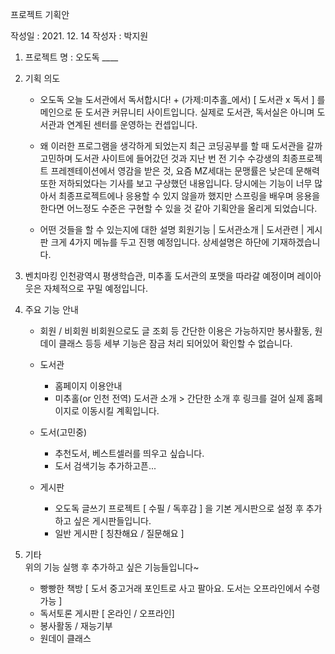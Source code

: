 프로젝트 기획안

작성일 : 2021. 12. 14
작성자 : 박지원
1.	프로젝트 명 : 오도독 ____

2.	기획 의도 
    - 오도독 오늘 도서관에서 독서합시다! + (가제:미추홀_에서)
    [ 도서관 x 독서 ] 를 메인으로 둔 도서관 커뮤니티 사이트입니다.
    실제로 도서관, 독서실은 아니며 도서관과 연계된 센터를 운영하는 컨셉입니다.

    - 왜 이러한 프로그램을 생각하게 되었는지
    최근 코딩공부를 할 때 도서관을 갈까 고민하며 도서관 사이트에 들어갔던 것과
    지난 번 전 기수 수강생의 최종프로젝트 프레젠테이션에서 영감을 받은 것,
    요즘 MZ세대는 문맹률은 낮은데 문해력 또한 저하되었다는 기사를 보고 구상했던 내용입니다.
    당시에는 기능이 너무 많아서 최종프로젝트에나 응용할 수 있지 않을까 했지만
    스프링을 배우며 응용을 한다면 어느정도 수준은 구현할 수 있을 것 같아 기획안을 올리게 되었습니다.
    
    - 어떤 것들을 할 수 있는지에 대한 설명 
    회원기능 | 도서관소개 | 도서관련 | 게시판 크게 4가지 메뉴를 두고 진행 예정입니다.
    상세설명은 하단에 기재하겠습니다.

3.	벤치마킹 
    인천광역시 평생학습관, 미추홀 도서관의 포맷을 따라갈 예정이며 
    레이아웃은 자체적으로 꾸밀 예정입니다.


4.	주요 기능 안내
    - 	회원 / 비회원 
        비회원으로도 글 조회 등 간단한 이용은 가능하지만 봉사활동, 원데이 클래스 등등 세부 기능은 잠금 처리 되어있어 확인할 수 없습니다.
        
    - 	도서관
        - 홈페이지 이용안내
        - 미추홀(or 인천 전역) 도서관 소개 > 간단한 소개 후 링크를 걸어 실제 홈페이지로 이동시킬 계획입니다.
  
    -   도서(고민중)
        - 추천도서, 베스트셀러를 띄우고 싶습니다.
        - 도서 검색기능 추가하고픈...
    -   게시판
        - 오도독 글쓰기 프로젝트 [ 수필 / 독후감 ]   을 기본 게시판으로 설정 후 추가하고 싶은 게시판들입니다.
        - 일반 게시판 [ 칭찬해요 / 질문해요 ]

5.	기타 	
    위의 기능 실행 후 추가하고 싶은 기능들입니다~
    + 빵빵한 책방 [ 도서 중고거래 포인트로 사고 팔아요. 도서는 오프라인에서 수령가능 ]
    + 독서토론 게시판 [ 온라인 / 오프라인]
    + 봉사활동 / 재능기부
    + 원데이 클래스
